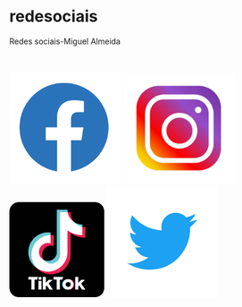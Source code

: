 # redesociais
Redes sociais-Miguel Almeida

﻿<!DOCTYPE html>
<html lang=”pt”>
<head>
	<meta charset="utf-8">
	<meta name="viewport" content="width=device-width, initial-scale=1.0">
	<title>Redes Sociais-Miguel Almeida</title>
</head>
<body>	
	<a href="https://www.facebook.com/profile.php?id=100008984980547"><img width="200px"src="facebook.png"></a>
	<a href="https://www.instagram.com/miguel_alves_almeida/"><img width="200px"  src="instagram.jpg"></a>
	<a href="https://www.tiktok.com/@miguel_alves_almeida"><img width="170px"src="tiktok.png"></a>
	<a href="https://twitter.com/Miguel_Alves06"><img width="200px"src="twitter.png"></a>
</body>
</html>

